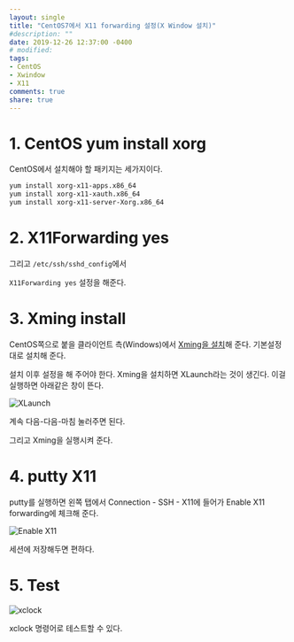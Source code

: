 ```yaml
---
layout: single
title: "CentOS7에서 X11 forwarding 설정(X Window 설치)"
#description: ""
date: 2019-12-26 12:37:00 -0400
# modified: 
tags: 
- CentOS
- Xwindow
- X11
comments: true
share: true
---
```


# 1. CentOS yum install xorg

CentOS에서 설치해야 할 패키지는 세가지이다.

```bash
yum install xorg-x11-apps.x86_64
yum install xorg-x11-xauth.x86_64
yum install xorg-x11-server-Xorg.x86_64
```

# 2. X11Forwarding yes

그리고 ```/etc/ssh/sshd_config```에서

```X11Forwarding yes``` 설정을 해준다.


# 3. Xming install

CentOS쪽으로 붙을 클라이언트 측(Windows)에서 [Xming을 설치](https://sourceforge.net/projects/xming/)해 준다.
기본설정대로 설치해 준다.

설치 이후 설정을 해 주어야 한다. Xming을 설치하면 XLaunch라는 것이 생긴다. 이걸 실행하면 아래같은 창이 뜬다.

![XLaunch]({{site.url}}{{site.baseurl}}/assets/images/2019-12-26-CentOS7-X11-forwarding/0.PNG)

계속 다음-다음-마침 눌러주면 된다.

그리고 Xming을 실행시켜 준다.


# 4. putty X11

putty를 실행하면 왼쪽 탭에서
Connection - SSH - X11에 들어가 Enable X11 forwarding에 체크해 준다.

![Enable X11]({{site.url}}{{site.baseurl}}/assets/images/2019-12-26-CentOS7-X11-forwarding/1.PNG)

세션에 저장해두면 편하다.


# 5. Test

![xclock]({{site.url}}{{site.baseurl}}/assets/images/2019-12-26-CentOS7-X11-forwarding/2.PNG)

xclock 명령어로 테스트할 수 있다.